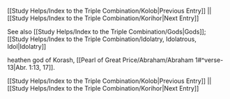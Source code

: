 [[Study Helps/Index to the Triple Combination/Kolob|Previous Entry]]  ||  [[Study Helps/Index to the Triple Combination/Korihor|Next Entry]]

 See also [[Study Helps/Index to the Triple Combination/Gods|Gods]]; [[Study Helps/Index to the Triple Combination/Idolatry, Idolatrous, Idol|Idolatry]]

 heathen god of Korash, [[Pearl of Great Price/Abraham/Abraham 1#^verse-13|Abr. 1:13, 17]].

[[Study Helps/Index to the Triple Combination/Kolob|Previous Entry]]  ||  [[Study Helps/Index to the Triple Combination/Korihor|Next Entry]]